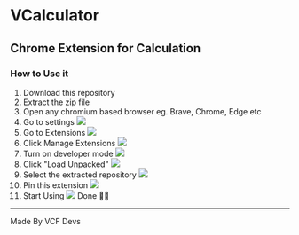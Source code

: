 # VCalculator
## Chrome Extension for Calculation

### How to Use it
1. Download this repository
2. Extract the zip file
3. Open any chromium based browser eg. Brave, Chrome, Edge etc
4. Go to settings
![](https://github.com/ankit1509/VCalculator-/tree/master/images/4.png)
5. Go to Extensions
![](https://github.com/ankit1509/VCalculator-/tree/master/images/5.png)
5. Click Manage Extensions
![](https://github.com/ankit1509/VCalculator-/tree/master/images/6.png)
6. Turn on developer mode
![](https://github.com/ankit1509/VCalculator-/tree/master/images/7.png)
7. Click "Load Unpacked"
![](https://github.com/ankit1509/VCalculator-/tree/master/images/8.png)
8. Select the extracted repository 
![](https://github.com/ankit1509/VCalculator-/tree/master/images/9.png)
9. Pin this extension
![](https://github.com/ankit1509/VCalculator-/tree/master/images/10.png)
10. Start Using
![](https://github.com/ankit1509/VCalculator-/tree/master/images/11.png)
Done 👍🏻

***
Made By VCF Devs
